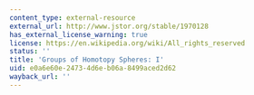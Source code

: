 ```yaml
---
content_type: external-resource
external_url: http://www.jstor.org/stable/1970128
has_external_license_warning: true
license: https://en.wikipedia.org/wiki/All_rights_reserved
status: ''
title: 'Groups of Homotopy Spheres: I'
uid: e0a6e60e-2473-4d6e-b06a-8499aced2d62
wayback_url: ''
---
```

